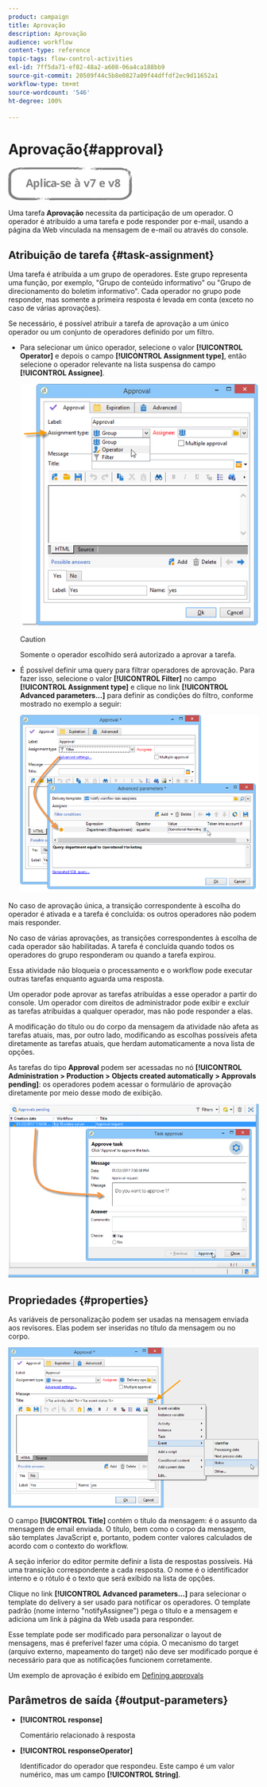 ```yaml
---
product: campaign
title: Aprovação
description: Aprovação
audience: workflow
content-type: reference
topic-tags: flow-control-activities
exl-id: 7ff5da71-ef82-48a2-a608-06a4ca188bb9
source-git-commit: 20509f44c5b8e0827a09f44dffdf2ec9d11652a1
workflow-type: tm+mt
source-wordcount: '546'
ht-degree: 100%

---
```


# Aprovação{#approval}

![](../../assets/common.svg)

Uma tarefa **Aprovação** necessita da participação de um operador. O operador é atribuído a uma tarefa e pode responder por e-mail, usando a página da Web vinculada na mensagem de e-mail ou através do console.

## Atribuição de tarefa {#task-assignment}

Uma tarefa é atribuída a um grupo de operadores. Este grupo representa uma função, por exemplo, &quot;Grupo de conteúdo informativo&quot; ou &quot;Grupo de direcionamento do boletim informativo&quot;. Cada operador no grupo pode responder, mas somente a primeira resposta é levada em conta (exceto no caso de várias aprovações).

Se necessário, é possível atribuir a tarefa de aprovação a um único operador ou um conjunto de operadores definido por um filtro.

* Para selecionar um único operador, selecione o valor **[!UICONTROL Operator]** e depois o campo **[!UICONTROL Assignment type]**, então selecione o operador relevante na lista suspensa do campo **[!UICONTROL Assignee]**.

   ![](assets/s_advuser_validation_box_assign.png)

   >[!CAUTION]
   >
   >Somente o operador escolhido será autorizado a aprovar a tarefa.

* É possível definir uma query para filtrar operadores de aprovação. Para fazer isso, selecione o valor **[!UICONTROL Filter]** no campo **[!UICONTROL Assignment type]** e clique no link **[!UICONTROL Advanced parameters...]** para definir as condições do filtro, conforme mostrado no exemplo a seguir:

   ![](assets/s_advuser_validation_box_filter.png)

No caso de aprovação única, a transição correspondente à escolha do operador é ativada e a tarefa é concluída: os outros operadores não podem mais responder.

No caso de várias aprovações, as transições correspondentes à escolha de cada operador são habilitadas. A tarefa é concluída quando todos os operadores do grupo responderam ou quando a tarefa expirou.

Essa atividade não bloqueia o processamento e o workflow pode executar outras tarefas enquanto aguarda uma resposta.

Um operador pode aprovar as tarefas atribuídas a esse operador a partir do console. Um operador com direitos de administrador pode exibir e excluir as tarefas atribuídas a qualquer operador, mas não pode responder a elas.

A modificação do título ou do corpo da mensagem da atividade não afeta as tarefas atuais, mas, por outro lado, modificando as escolhas possíveis afeta diretamente as tarefas atuais, que herdam automaticamente a nova lista de opções.

As tarefas do tipo **Approval** podem ser acessadas no nó **[!UICONTROL Administration > Production > Objects created automatically > Approvals pending]**: os operadores podem acessar o formulário de aprovação diretamente por meio desse modo de exibição.

![](assets/s_advuser_validation_from_console.png)

## Propriedades {#properties}

As variáveis de personalização podem ser usadas na mensagem enviada aos revisores. Elas podem ser inseridas no título da mensagem ou no corpo.

![](assets/edit_validation.png)

O campo **[!UICONTROL Title]** contém o título da mensagem: é o assunto da mensagem de email enviada. O título, bem como o corpo da mensagem, são templates JavaScript e, portanto, podem conter valores calculados de acordo com o contexto do workflow.

A seção inferior do editor permite definir a lista de respostas possíveis. Há uma transição correspondente a cada resposta. O nome é o identificador interno e o rótulo é o texto que será exibido na lista de opções.

Clique no link **[!UICONTROL Advanced parameters...]** para selecionar o template do delivery a ser usado para notificar os operadores. O template padrão (nome interno &quot;notifyAssignee&quot;) pega o título e a mensagem e adiciona um link à página da Web usada para responder.

Esse template pode ser modificado para personalizar o layout de mensagens, mas é preferível fazer uma cópia. O mecanismo do target (arquivo externo, mapeamento do target) não deve ser modificado porque é necessário para que as notificações funcionem corretamente.

Um exemplo de aprovação é exibido em [Defining approvals](defining-approvals.md)

## Parâmetros de saída {#output-parameters}

* **[!UICONTROL response]**

   Comentário relacionado à resposta

* **[!UICONTROL responseOperator]**

   Identificador do operador que respondeu. Este campo é um valor numérico, mas um campo **[!UICONTROL String]**.
